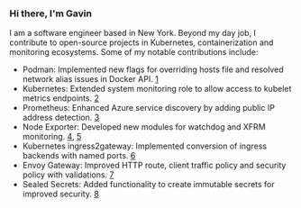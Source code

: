 ### Hi there, I'm Gavin

I am a software engineer based in New York. Beyond my day job, I contribute to open-source projects in Kubernetes, containerization and monitoring ecosystems. Some of my notable contributions include:

* Podman: Implemented new flags for overriding hosts file and resolved network alias issues in Docker API. [1]
* Kubernetes: Extended system monitoring role to allow access to kubelet metrics endpoints. [2]
* Prometheus: Enhanced Azure service discovery by adding public IP address detection. [3]
* Node Exporter: Developed new modules for watchdog and XFRM monitoring. [4], [5]
* Kubernetes ingress2gateway: Implemented conversion of ingress backends with named ports. [6]
* Envoy Gateway: Improved HTTP route, client traffic policy and security policy with validations. [7]
* Sealed Secrets: Added functionality to create immutable secrets for improved security. [8]

[1]: https://github.com/containers/podman/commits/main/?author=gavinkflam
[2]: https://github.com/kubernetes/kubernetes/commits/master/?author=gavinkflam
[3]: https://github.com/prometheus/prometheus/commits/main/?author=gavinkflam
[4]: https://github.com/prometheus/node_exporter/commits/master/?author=gavinkflam
[5]: https://github.com/prometheus/procfs/commits/master/?author=gavinkflam
[6]: https://github.com/kubernetes-sigs/ingress2gateway/commits/main/?author=gavinkflam
[7]: https://github.com/envoyproxy/gateway/commits/main/?author=gavinkflam
[8]: https://github.com/bitnami-labs/sealed-secrets/commits/main/?author=gavinkflam
